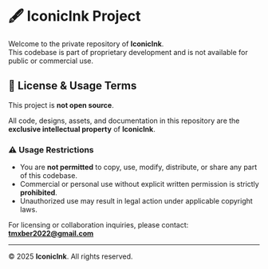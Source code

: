 # 🖋️ IconicInk Project

Welcome to the private repository of **IconicInk**.  
This codebase is part of proprietary development and is not available for public or commercial use.

## 🚫 License & Usage Terms

This project is **not open source**.

All code, designs, assets, and documentation in this repository are the **exclusive intellectual property** of **IconicInk**.

### ⚠️ Usage Restrictions

- You are **not permitted** to copy, use, modify, distribute, or share any part of this codebase.
- Commercial or personal use without explicit written permission is strictly **prohibited**.
- Unauthorized use may result in legal action under applicable copyright laws.

For licensing or collaboration inquiries, please contact: **tmxber2022@gmail.com**

---

© 2025 **IconicInk**. All rights reserved.
